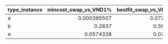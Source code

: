 | type_instance   |   mincost_swap_vs_VND1% |   bestfit_swap_vs_VND1% |   mt_swap__vsVND1% |
|:----------------|------------------------:|------------------------:|-------------------:|
| a               |             0.000395507 |               0.0722756 |          0         |
| b               |             0.2837      |               0.562937  |          0.247701  |
| e               |             0.0574338   |               0.077536  |          0.0460814 |